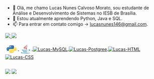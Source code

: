 - 👋  Olá, me chamo Lucas Nunes Calvoso Morato, sou estudante de Análise e Desenvolvimento de Sistemas no IESB de Brasília.
- 👀  Estou atualmente aprendendo Python, Java e SQL.
- 📫  Para entrar em contato comigo -> lucasnunes146@gmail.com.

<div>
  <a href="https://github.com/lucasnunes146">
  <img height="180em" src="https://github-readme-stats.vercel.app/api?username=lucasnunes146&show_icons=true&theme=dark&include_all_commits=true&count_private=true"/>
  <img height="180em" src="https://github-readme-stats.vercel.app/api/top-langs/?username=lucasnunes146&layout=compact&langs_count=7&theme=dark"/>
</div>
  
<div style="display: inline_block"><br>
  <img align="center" alt="Lucas-Python" height="30" width="40" src="https://raw.githubusercontent.com/devicons/devicon/master/icons/python/python-original.svg">
  <img align="center" alt="Lucas-Java" height="30" width="40" src="https://raw.githubusercontent.com/devicons/devicon/master/icons/java/java-original.svg">
  <img align="center" alt="Lucas-MySQL" height="30" width="40" src="https://www.logo.wine/a/logo/MySQL/MySQL-Logo.wine.svg">
  <img align="center" alt="Lucas-Postgree" height="30" width="40" src="https://upload.wikimedia.org/wikipedia/commons/2/29/Postgresql_elephant.svg">
  <img align="center" alt="Lucas-HTML" height="20" width="30" src="https://cdn-icons-png.flaticon.com/512/1051/1051277.png?w=740">
  <img align="center" alt="Lucas-CSS" height="20" width="40" src="https://cdn.icon-icons.com/icons2/2107/PNG/512/file_type_css_icon_130661.png">
</div>
  
  
  ##
  
  <div> 
  <a href = "mailto:lucasnunes146@gmail.com"><img src="https://img.shields.io/badge/-Gmail-%23333?style=for-the-badge&logo=gmail&logoColor=white" target="_blank"></a>
  <a href="https://www.linkedin.com/in/lucas-morato-54474911a/" target="_blank"><img src="https://img.shields.io/badge/-LinkedIn-%230077B5?style=for-the-badge&logo=linkedin&logoColor=white" target="_blank"></a> 
</div>
